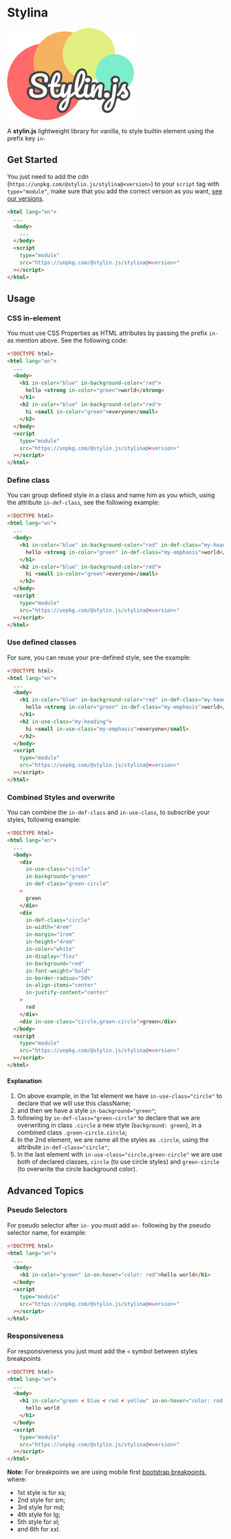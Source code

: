 # Stylina

![Stylin Logo](../../public/logo.png)

A **stylin.js** lightweight library for vanilla, to style builtin element using the prefix key `in-`

## Get Started

You just need to add the cdn (`https://unpkg.com/@stylin.js/stylina@<version>`) to your `script` tag with `type="module"`, make sure that you add the correct version as you want, [see our versions](https://www.npmjs.com/package/@stylin.js@stylina?activeTab=versions).

```html
<html lang="en">
  ...
  <body>
    ...
  </body>
  <script
    type="module"
    src="https://unpkg.com/@stylin.js/stylina@<version>"
  ></script>
</html>
```

## Usage

### CSS in-element

You must use CSS Properties as HTML attributes by passing the prefix `in-` as mention above. See the following code:

```html
<!DOCTYPE html>
<html lang="en">
  ...
  <body>
    <h1 in-color="blue" in-background-color="red">
      hello <strong in-color="green">world</strong>
    </h1>
    <h2 in-color="blue" in-background-color="red">
      hi <small in-color="green">everyone</small>
    </h2>
  </body>
  <script
    type="module"
    src="https://unpkg.com/@stylin.js/stylina@<version>"
  ></script>
</html>
```

### Define class

You can group defined style in a class and name him as you which, using the attribute `in-def-class`, see the following example:

```html
<!DOCTYPE html>
<html lang="en">
  ...
  <body>
    <h1 in-color="blue" in-background-color="red" in-def-class="my-heading">
      hello <strong in-color="green" in-def-class="my-emphasis">world</strong>
    </h1>
    <h2 in-color="blue" in-background-color="red">
      hi <small in-color="green">everyone</small>
    </h2>
  </body>
  <script
    type="module"
    src="https://unpkg.com/@stylin.js/stylina@<version>"
  ></script>
</html>
```

### Use defined classes

For sure, you can reuse your pre-defined style, see the example:

```html
<!DOCTYPE html>
<html lang="en">
  ...
  <body>
    <h1 in-color="blue" in-background-color="red" in-def-class="my-heading">
      hello <strong in-color="green" in-def-class="my-emphasis">world</strong>
    </h1>
    <h2 in-use-class="my-heading">
      hi <small in-use-class="my-emphasis">everyone</small>
    </h2>
  </body>
  <script
    type="module"
    src="https://unpkg.com/@stylin.js/stylina@<version>"
  ></script>
</html>
```

### Combined Styles and overwrite

You can combine the `in-def-class` and `in-use-class`, to subscribe your styles, following example:

```html
<!DOCTYPE html>
<html lang="en">
  ...
  <body>
    <div
      in-use-class="circle"
      in-background="green"
      in-def-class="green-circle"
    >
      green
    </div>
    <div
      in-def-class="circle"
      in-width="4rem"
      in-margin="1rem"
      in-height="4rem"
      in-color="white"
      in-display="flex"
      in-background="red"
      in-font-weight="bold"
      in-border-radius="50%"
      in-align-items="center"
      in-justify-content="center"
    >
      red
    </div>
    <div in-use-class="circle,green-circle">green</div>
  </body>
  <script
    type="module"
    src="https://unpkg.com/@stylin.js/stylina@<version>"
  ></script>
</html>
```

#### Explanation

1. On above example, in the 1st element we have `in-use-class="circle"` to declare that we will use this className;
1. and then we have a style `in-background="green"`;
1. following by `in-def-class="green-circle"` to declare that we are overwriting in class `.circle` a new style (`background: green`), in a combined class `.green-circle.circle`;
1. In the 2nd element, we are name all the styles as `.circle`, using the attribute `in-def-class="circle"`;
1. In the last element with `in-use-class="circle,green-circle"` we are use both of declared classes, `circle`
   (to use circle styles) and `green-circle` (to overwrite the circle background color).

## Advanced Topics

### Pseudo Selectors

For pseudo selector after `in-` you must add `on-` following by the pseudo selector name, for example:

```html
<!DOCTYPE html>
<html lang="en">
  ...
  <body>
    <h1 in-color="green" in-on-hover="color: red">hello world</h1>
  </body>
  <script
    type="module"
    src="https://unpkg.com/@stylin.js/stylina@<version>"
  ></script>
</html>
```

### Responsiveness

For responsiveness you just must add the `<` symbol between styles breakpoints

```html
<!DOCTYPE html>
<html lang="en">
  ...
  <body>
    <h1 in-color="green < blue < red < yellow" in-on-hover="color: red < black < gray < cyan" >
      hello world
    </h1>
  </body>
  <script
    type="module"
    src="https://unpkg.com/@stylin.js/stylina@<version>"
  ></script>
</html>
```

**Note:** For breakpoints we are using mobile first [bootstrap breakpoints](https://getbootstrap.com/docs/5.0/layout/breakpoints/#available-breakpoints), where:

- 1st style is for xs;
- 2nd style for sm;
- 3rd style for md;
- 4th style for lg;
- 5th style for xl;
- and 6th for xxl.
